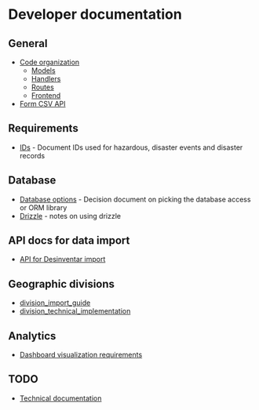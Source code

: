 # Developer documentation

## General
- [Code organization](code-organization.md)
	- [Models](models.md)
	- [Handlers](handlers.md)
	- [Routes](routes.md)
	- [Frontend](frontend.md)
- [Form CSV API](form-csv-api.md)

## Requirements
- [IDs](ids.md) - Document IDs used for hazardous, disaster events and disaster records

## Database
- [Database options](database-options.md) - Decision document on picking the database access or ORM library
- [Drizzle](drizzle.md) - notes on using drizzle

## API docs for data import
- [API for Desinventar import](api-for-desinventar-import.md)
## Geographic divisions
- [division_import_guide](division_import_guide)
- [division_technical_implementation](division_technical_implementation)
## Analytics
- [Dashboard visualization requirements](Dashboard_Visualization_Requirements.md)
## TODO
- [Technical documentation](technical-documentation.md)
